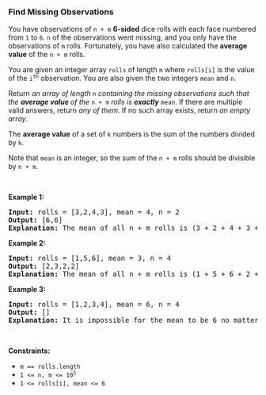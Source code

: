 
<h3>Find Missing Observations</h3>
<div><p>You have observations of <code>n + m</code> <strong>6-sided</strong> dice rolls with each face numbered from <code>1</code> to <code>6</code>. <code>n</code> of the observations went missing, and you only have the observations of <code>m</code> rolls. Fortunately, you have also calculated the <strong>average value</strong> of the <code>n + m</code> rolls.</p>
<p>You are given an integer array <code>rolls</code> of length <code>m</code> where <code>rolls[i]</code> is the value of the <code>i<sup>th</sup></code> observation. You are also given the two integers <code>mean</code> and <code>n</code>.</p>
<p>Return <em>an array of length </em><code>n</code><em> containing the missing observations such that the <strong>average value </strong>of the </em><code>n + m</code><em> rolls is <strong>exactly</strong> </em><code>mean</code>. If there are multiple valid answers, return <em>any of them</em>. If no such array exists, return <em>an empty array</em>.</p>
<p>The <strong>average value</strong> of a set of <code>k</code> numbers is the sum of the numbers divided by <code>k</code>.</p>
<p>Note that <code>mean</code> is an integer, so the sum of the <code>n + m</code> rolls should be divisible by <code>n + m</code>.</p>
<p> </p>
<p><strong>Example 1:</strong></p>
<pre><strong>Input:</strong> rolls = [3,2,4,3], mean = 4, n = 2
<strong>Output:</strong> [6,6]
<strong>Explanation:</strong> The mean of all n + m rolls is (3 + 2 + 4 + 3 + 6 + 6) / 6 = 4.
</pre>
<p><strong>Example 2:</strong></p>
<pre><strong>Input:</strong> rolls = [1,5,6], mean = 3, n = 4
<strong>Output:</strong> [2,3,2,2]
<strong>Explanation:</strong> The mean of all n + m rolls is (1 + 5 + 6 + 2 + 3 + 2 + 2) / 7 = 3.
</pre>
<p><strong>Example 3:</strong></p>
<pre><strong>Input:</strong> rolls = [1,2,3,4], mean = 6, n = 4
<strong>Output:</strong> []
<strong>Explanation:</strong> It is impossible for the mean to be 6 no matter what the 4 missing rolls are.
</pre>
<p> </p>
<p><strong>Constraints:</strong></p>
<ul>
<li><code>m == rolls.length</code></li>
<li><code>1 &lt;= n, m &lt;= 10<sup>5</sup></code></li>
<li><code>1 &lt;= rolls[i], mean &lt;= 6</code></li>
</ul>
</div>
